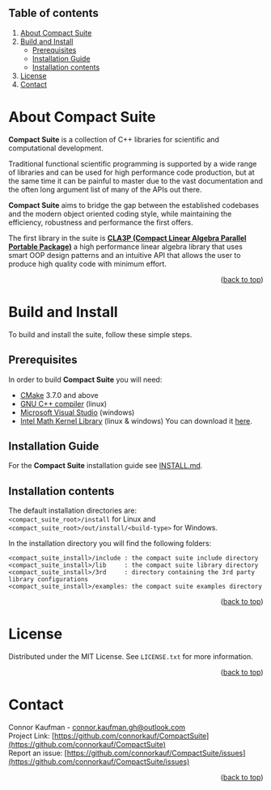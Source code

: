 <a name="readme-top"></a>



## Table of contents

1. [About Compact Suite](#about-compact-suite)
2. [Build and Install](#build-and-install)
    - [Prerequisites](#prerequisites)
    - [Installation Guide](#installation-guide)
    - [Installation contents](#installation-contents)
3. [License](#license)
4. [Contact](#contact)




# About Compact Suite

**Compact Suite** is a collection of C++ libraries for scientific and computational development.

Traditional functional scientific programming is supported by a wide range of libraries and can be used for high performance code production, but at the same time it can be painful to master due to the vast documentation and the often long argument list of many of the APIs out there.

**Compact Suite** aims to bridge the gap between the established codebases and the modern object oriented coding style, while maintaining the efficiency, robustness and performance the first offers. 

The first library in the suite is [**CLA3P (Compact Linear Algebra Parallel Portable Package)**](cla3p.mod/README.md) a high performance linear algebra library that uses smart OOP design patterns and an intuitive API that allows the user to produce high quality code with minimum effort.

<p align="right">(<a href="#readme-top">back to top</a>)</p>




# Build and Install

To build and install the suite, follow these simple steps.

## Prerequisites

In order to build **Compact Suite** you will need:
  * [CMake](https://cmake.org) 3.7.0 and above
  * [GNU C++ compiler](https://gcc.gnu.org) (linux)
  * [Microsoft Visual Studio](https://visualstudio.microsoft.com) (windows)
  * [Intel Math Kernel Library](https://www.intel.com/content/www/us/en/developer/tools/oneapi/onemkl.html) (linux & windows) You can download it [here](https://www.intel.com/content/www/us/en/developer/tools/oneapi/onemkl-download.html).

## Installation Guide

For the **Compact Suite** installation guide see [INSTALL.md](INSTALL.md).

## Installation contents

The default installation directories are:  
`<compact_suite_root>/install` for Linux and  
`<compact_suite_root>/out/install/<build-type>` for Windows.

In the installation directory you will find the following folders:
  
```
<compact_suite_install>/include : the compact suite include directory
<compact_suite_install>/lib     : the compact suite library directory
<compact_suite_install>/3rd     : directory containing the 3rd party library configurations
<compact_suite_install>/examples: the compact suite examples directory
```

<p align="right">(<a href="#readme-top">back to top</a>)</p>




# License

Distributed under the MIT License. See `LICENSE.txt` for more information.

<p align="right">(<a href="#readme-top">back to top</a>)</p>




# Contact

Connor Kaufman - connor.kaufman.gh@outlook.com  
Project Link: [https://github.com/connorkauf/CompactSuite](https://github.com/connorkauf/CompactSuite)  
Report an issue: [https://github.com/connorkauf/CompactSuite/issues](https://github.com/connorkauf/CompactSuite/issues) 

<p align="right">(<a href="#readme-top">back to top</a>)</p>



